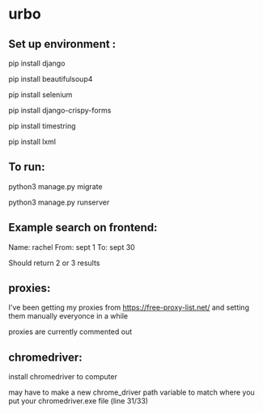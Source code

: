 # urbo

## Set up environment :
pip install django

pip install beautifulsoup4

pip install selenium

pip install django-crispy-forms

pip install timestring

pip install lxml

## To run:

python3 manage.py migrate

python3 manage.py runserver

## Example search on frontend:
Name: rachel
From: sept 1
To: sept 30

Should return 2 or 3 results

## proxies:
I've been getting my proxies from https://free-proxy-list.net/ and setting them manually everyonce in a while

proxies are currently commented out

## chromedriver:
install chromedriver to computer

may have to make a new chrome_driver path variable to match where you put your chromedriver.exe file (line 31/33)
